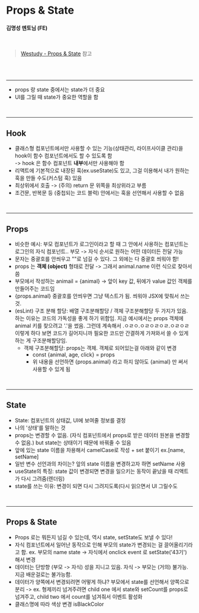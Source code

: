 # Props & State

#### 김명성 멘토님 (FE)

<br>

> [Westudy - Props & State](https://study.wecode.co.kr/session/116) 참고

<br><br>

---

- props 랑 state 중에서는 state가 더 중요
- UI를 그릴 때 state가 중요한 역할을 함

<br>

---

## Hook

- 클래스형 컴포넌트에서만 사용할 수 있는 기능(상태관리, 라이프사이클 관리)을 hook이 함수 컴포넌트에서도 할 수 있도록 함
  <br>-> hook 은 함수 컴포넌트 **내부**에서만 사용해야 함
- 리액트에 기본적으로 내장된 훅(ex.useState)도 있고, 그걸 이용해서 내가 원하는 훅을 만들 수도(커스텀 훅) 있음
- 최상위에서 호출 -> (주의) return 문 위쪽을 최상위라고 부름
- 조건문, 반복문 등 (중첩되는 코드 블럭) 안에서는 훅을 선언해서 사용할 수 없음

<br>

---

## Props

- 비슷한 예시: 부모 컴포넌트가 로그인이라고 할 때 그 안에서 사용하는 컴포넌트는 로그인의 자식 컴포넌트.. 부모 -> 자식 순서로 원하는 어떤 데이터든 전달 가능
- 문자는 중괄호를 안씌우고 ""로 넘길 수 있다. 그 외에는 다 중괄호 씌워야 함!
- props 는 **객체 (object)** 형태로 전달 -> 그래서 animal.name 이런 식으로 찾아서 씀
- 부모에서 작성하는 animail = {animal} -> 앞이 key 값, 뒤에가 value 값인 객체를 만들어주는 코드임
- {props.animal} 중괄호를 안씌우면 그냥 텍스트가 됨. 씌워야 JSX에 맞춰서 쓰는 것.
- (esLint) 구조 분해 할당: 배열 구조분해할당 / 객체 구조분해할당 두 가지가 있음. 하는 이유는 코드의 가독성을 좋게 하기 위함임. 지금 예시에서는 props 객체에 animal 키를 찾으려고 '.'을 썼음. 그런데 계속해서 .ㅇㄹㅇ.ㅇㄹㅇㄹㅇㄹ.ㅇㄹㅇㄹ 이렇게 하다 보면 코드가 길어지니까 필요한 코드만 간결하게 가져와서 쓸 수 있게 하는 게 구조분해할당임.
  - 객체 구조분해할당: props는 객체. 객체로 되어있는걸 아래와 같이 변경
    - const {animal, age, click} = props
    - 위 내용을 선언하면 {props.animal} 라고 하지 않아도 {animal} 만 써서 사용할 수 있게 됨

<br>

---

## State

- State: 컴포넌트의 상태값, UI에 보여줄 정보를 결정
- 나의 '상태'를 말하는 것
- props는 변경할 수 없음. (자식 컴포넌트에서 props로 받은 데이터 원본을 변경할 수 없음.) but state는 상태이기 때문에 바꿔줄 수 있음
- 앞에 있는 state 이름을 차용해서 camelCase로 작성 + set 붙이기 ex.[name, setName]
- 일반 변수 선언과의 차이는? 앞의 state 이름을 변경하고자 하면 setName 사용
- useState의 특징: state 값이 변경되면 변경을 일으키는 동작이 끝났을 때 리액트가 다시 그려줌(렌더링)
- state를 쓰는 이유: 변경이 되면 다시 그려지도록(다시 읽으면서 UI 그릴수도

<br>

---

## Props & State

- Props 로는 뭐든지 넘길 수 있는데, 역시 state, setState도 보낼 수 있다!
- 자식 컴포넌트에서 일어난 동작으로 인해 부모의 state가 변경되는 걸 끌어올리기라고 함. ex. 부모의 name state -> 자식에서 onclick event 로 setState('43기') 해서 변경
- 데이터는 단방향 (부모 -> 자식) 성을 지니고 있음. 자식 -> 부모는 (거의) 불가능. 지금 배운걸로는 불가능함.
- 데이터가 양쪽에서 변경되려면 어떻게 하냐? 부모에서 state를 선언해서 양쪽으로 분리 -> ex. 형제끼리 넘겨주려면 child one 에서 state와 setCount를 props로 넘겨주고, child two 에서 count를 넘겨줘서 이벤트 활성화
- 클래스명에 따라 색상 변경 isBlackColor
